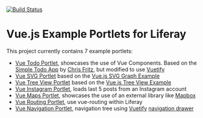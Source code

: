 [![Build Status](https://travis-ci.org/triberay/liferay-vuejs-examples.svg?branch=master)](https://travis-ci.org/triberay/liferay-vuejs-examples)

# Vue.js Example Portlets for Liferay

This project currently contains 7 example portlets: 
- [Vue Todo Portlet](modules/triberay-vue-todo-portlet), showcases the use of Vue Components. Based on the [Simple Todo App](https://codesandbox.io/s/o29j95wx9) by [Chris Fritz](https://codesandbox.io/u/chrisvfritz), but modified to use [Vuetify]([Vuetify](https://vuetifyjs.com))
- [Vue SVG Portlet](modules/triberay-vue-svg-portlet) based on the [Vue.js SVG Graph Example](https://vuejs.org/v2/examples/svg.html)
- [Vue Tree View Portlet](modules/triberay-vue-treeview-portlet) based on the [Vue.js Tree View Example](https://vuejs.org/v2/examples/tree-view.html)
- [Vue Instagram Portlet](modules/triberay-vue-instagram-portlet), loads last 5 posts from an Instagram account
- [Vue Maps Portlet](modules/triberay-vue-maps-portlet), showcases the use of an external library like [Mapbox](https://www.mapbox.com/)
- [Vue Routing Portlet](modules/triberay-vue-routing-portlet), use vue-routing within Liferay
- [Vue Navigation Portlet](modules/triberay-vue-navigation-portlet), navigation tree using [Vuetify](https://vuetifyjs.com) [navigation drawer](https://vuetifyjs.com/en/components/navigation-drawers)


